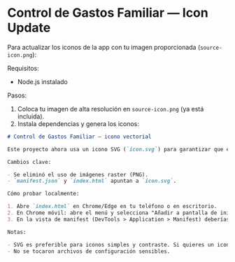 # Control de Gastos Familiar — Icon Update

Para actualizar los iconos de la app con tu imagen proporcionada (`source-icon.png`):

Requisitos:

- Node.js instalado

Pasos:

1. Coloca tu imagen de alta resolución en `source-icon.png` (ya está incluida).
2. Instala dependencias y genera los iconos:

```markdown
# Control de Gastos Familiar — icono vectorial

Este proyecto ahora usa un icono SVG (`icon.svg`) para garantizar que el icono se vea correctamente en la web y al agregar la PWA a la pantalla de inicio.

Cambios clave:

- Se eliminó el uso de imágenes raster (PNG).
- `manifest.json` y `index.html` apuntan a `icon.svg`.

Cómo probar localmente:

1. Abre `index.html` en Chrome/Edge en tu teléfono o en escritorio.
2. En Chrome móvil: abre el menú y selecciona "Añadir a pantalla de inicio".
3. En la vista de manifest (DevTools > Application > Manifest) deberías ver `icon.svg` listado.

Notas:

- SVG es preferible para iconos simples y contraste. Si quieres un icono optimizado para Android (raster), puedo generarlo a partir del SVG.
- No se tocaron archivos de configuración sensibles.
```
